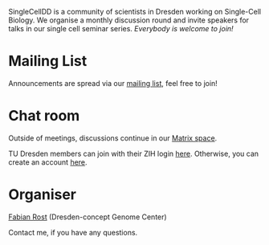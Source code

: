 SingleCellDD is a community of scientists in Dresden working on Single-Cell Biology. We organise a monthly discussion round and invite speakers for talks in our single cell seminar series. _Everybody is welcome to join!_

# Mailing List 

Announcements are spread via our [mailing list](https://mailman.zih.tu-dresden.de/groups/listinfo/singlecell), feel free to join!

# Chat room

Outside of meetings, discussions continue in our [Matrix space](https://matrix.to/#/#single-cell-dresden:tu-dresden.de).

TU Dresden members can join with their ZIH login [here](https://matrix.tu-dresden.de/#/#single-cell-dresden:tu-dresden.de). Otherwise, you can create an account [here](https://app.element.io/#/login).

# Organiser

[Fabian Rost](https://fis.tu-dresden.de/portal/de/researchers/fabian-rost(3bddab67-b069-483b-90a8-48277c1b80e0).html) (Dresden-concept Genome Center)

Contact me, if you have any questions.
